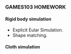 ### GAMES103 HOMEWORK
#### Rigid body simulation
- Explicit Eular Simulation.
- Shape matching.
#### Cloth simulation